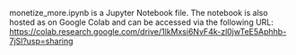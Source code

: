 monetize_more.ipynb is a Jupyter Notebook file. The notebook is also hosted as on Google Colab and can be accessed via the following URL:
https://colab.research.google.com/drive/1lkMxsi6NvF4k-zl0jwTeE5Aphhb-7jSl?usp=sharing